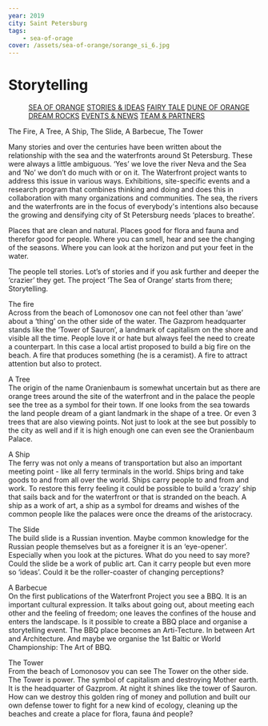 ```yaml
---
year: 2019
city: Saint Petersburg
tags:
    - sea-of-orage
cover: /assets/sea-of-orange/sorange_si_6.jpg
---
```


# Storytelling

<Menu>
<a href="/sea-of-orange">SEA OF ORANGE</a>
<a href="/sea-of-orange/stories-and-ideas">STORIES & IDEAS</a>
<a href="/sea-of-orange/fairytale">FAIRY TALE</a>
<a href="/sea-of-orange/dune-of-orange">DUNE OF ORANGE</a>
<a href="/sea-of-orange/dreamrocks">DREAM ROCKS</a>
<a href="/sea-of-orange/events-and-news">EVENTS & NEWS</a>
<a href="/sea-of-orange/team-and-partners">TEAM & PARTNERS</a>
</Menu>

The Fire, A Tree, A Ship, The Slide, A Barbecue, The Tower

Many stories and over the centuries have been written about the relationship with the sea and the waterfronts around St Petersburg. These were always a little ambiguous. ‘Yes’ we love the river Neva and the Sea and ‘No’ we don’t do much with or on it. The Waterfront project wants to address this issue in various ways. Exhibitions, site-specific events and a research program that combines thinking and doing and does this in collaboration with many organizations and communities. The sea, the rivers and the waterfronts are in the focus of everybody's intentions also because the growing and densifying city of St Petersburg needs ‘places to breathe’.

Places that are clean and natural. Places good for flora and fauna and therefor good for people. Where you can smell, hear and see the changing of the seasons. Where you can look at the horizon and put your feet in the water.

The people tell stories. Lot’s of stories and if you ask further and deeper the ‘crazier’ they get. The project ‘The Sea of Orange’ starts from there; Storytelling.

The fire<br/>
Across from the beach of Lomonosov one can not feel other than ‘awe’ about a ‘thing’ on the other side of the water. The Gazprom headquarter stands like the ‘Tower of Sauron’, a landmark of capitalism on the shore and visible all the time. People love it or hate but always feel the need to create a counterpart. In this case a local artist proposed to build a big fire on the beach. A fire that produces something (he is a ceramist). A fire to attract attention but also to protect.

A Tree<br/>
The origin of the name Oranienbaum is somewhat uncertain but as there are orange trees around the site of the waterfront and in the palace the people see the tree as a symbol for their town. If one looks from the sea towards the land people dream of a giant landmark in the shape of a tree. Or even 3 trees that are also viewing points. Not just to look at the see but possibly to the city as well and if it is high enough one can even see the Oranienbaum Palace.

A Ship<br/>
The ferry was not only a means of transportation but also an important meeting point - like all ferry terminals in the world. Ships bring and take goods to and from all over the world. Ships carry people to and from and work. To restore this ferry feeling it could be possible to build a ‘crazy’ ship that sails back and for the waterfront or that is stranded on the beach. A ship as a work of art, a ship as a symbol for dreams and wishes of the common people like the palaces were once the dreams of the aristocracy.

The Slide<br/>
The build slide is a Russian invention. Maybe common knowledge for the Russian people themselves but as a foreigner it is an ‘eye-opener’. Especially when you look at the pictures. What do you need to say more?
Could the slide be a work of public art. Can it carry people but even more so ‘ideas’. Could it be the roller-coaster of changing perceptions?

A Barbecue<br/>
On the first publications of the Waterfront Project you see a BBQ. It is an important cultural expression. It talks about going out, about meeting each other and the feeling of freedom; one leaves the confines of the house and enters the landscape. Is it possible to create a BBQ place and organise a storytelling event. The BBQ place becomes an Arti-Tecture. In between Art and Architecture. And maybe we organise the 1st Baltic or World Championship: The Art of BBQ.

The Tower<br/>
From the beach of Lomonosov you can see The Tower on the other side. The Tower is power. The symbol of capitalism and destroying Mother earth. It is the headquarter of Gazprom. At night it shines like the tower of Sauron. How can we destroy this golden ring of money and pollution and built our own defense tower to fight for a new kind of ecology, cleaning up the beaches and create a place for flora, fauna ánd people?
